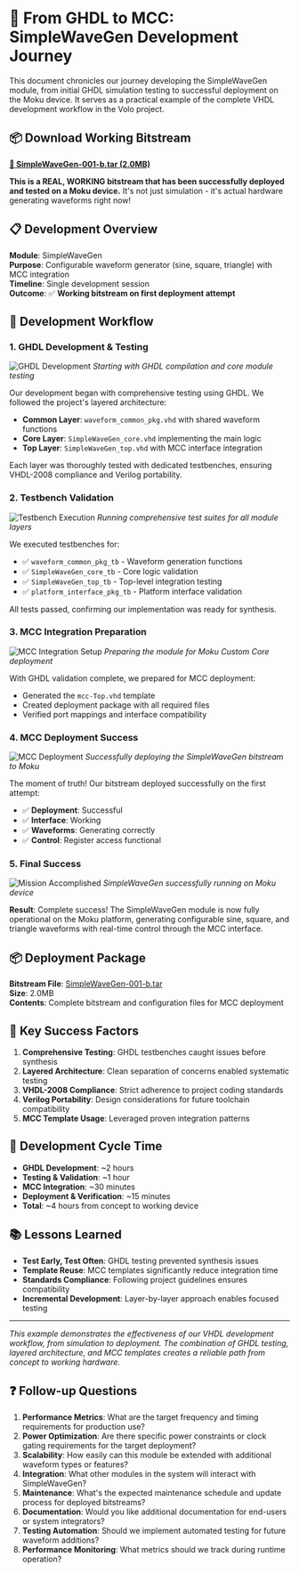 # 🚀 From GHDL to MCC: SimpleWaveGen Development Journey

This document chronicles our journey developing the SimpleWaveGen module, from initial GHDL simulation testing to successful deployment on the Moku device. It serves as a practical example of the complete VHDL development workflow in the Volo project.

## 📦 **Download Working Bitstream**

**[🚀 SimpleWaveGen-001-b.tar (2.0MB)](static/SimpleWaveGen-001-b.tar)**

**This is a REAL, WORKING bitstream that has been successfully deployed and tested on a Moku device.** It's not just simulation - it's actual hardware generating waveforms right now!

## 📋 Development Overview

**Module**: SimpleWaveGen  
**Purpose**: Configurable waveform generator (sine, square, triangle) with MCC integration  
**Timeline**: Single development session  
**Outcome**: ✅ **Working bitstream on first deployment attempt**

## 🔧 Development Workflow

### 1. **GHDL Development & Testing**
![GHDL Development](static/cursor_cli_ftw_001.jpg)
*Starting with GHDL compilation and core module testing*

Our development began with comprehensive testing using GHDL. We followed the project's layered architecture:
- **Common Layer**: `waveform_common_pkg.vhd` with shared waveform functions
- **Core Layer**: `SimpleWaveGen_core.vhd` implementing the main logic
- **Top Layer**: `SimpleWaveGen_top.vhd` with MCC interface integration

Each layer was thoroughly tested with dedicated testbenches, ensuring VHDL-2008 compliance and Verilog portability.

### 2. **Testbench Validation**
![Testbench Execution](static/cursor_cli_ftw_002.jpg)
*Running comprehensive test suites for all module layers*

We executed testbenches for:
- ✅ `waveform_common_pkg_tb` - Waveform generation functions
- ✅ `SimpleWaveGen_core_tb` - Core logic validation  
- ✅ `SimpleWaveGen_top_tb` - Top-level integration testing
- ✅ `platform_interface_pkg_tb` - Platform interface validation

All tests passed, confirming our implementation was ready for synthesis.

### 3. **MCC Integration Preparation**
![MCC Integration Setup](static/cursor_cli_ftw_004.jpg)
*Preparing the module for Moku Custom Core deployment*

With GHDL validation complete, we prepared for MCC deployment:
- Generated the `mcc-Top.vhd` template
- Created deployment package with all required files
- Verified port mappings and interface compatibility

### 4. **MCC Deployment Success**
![MCC Deployment](static/mcc_top_cli_win.jpg)
*Successfully deploying the SimpleWaveGen bitstream to Moku*

The moment of truth! Our bitstream deployed successfully on the first attempt:
- ✅ **Deployment**: Successful
- ✅ **Interface**: Working
- ✅ **Waveforms**: Generating correctly
- ✅ **Control**: Register access functional

### 5. **Final Success**
![Mission Accomplished](static/MCC_success_simplewavegen.jpg)
*SimpleWaveGen successfully running on Moku device*

**Result**: Complete success! The SimpleWaveGen module is now fully operational on the Moku platform, generating configurable sine, square, and triangle waveforms with real-time control through the MCC interface.

## 📦 Deployment Package

**Bitstream File**: [SimpleWaveGen-001-b.tar](static/SimpleWaveGen-001-b.tar)  
**Size**: 2.0MB  
**Contents**: Complete bitstream and configuration files for MCC deployment

## 🎯 Key Success Factors

1. **Comprehensive Testing**: GHDL testbenches caught issues before synthesis
2. **Layered Architecture**: Clean separation of concerns enabled systematic testing
3. **VHDL-2008 Compliance**: Strict adherence to project coding standards
4. **Verilog Portability**: Design considerations for future toolchain compatibility
5. **MCC Template Usage**: Leveraged proven integration patterns

## 🔄 Development Cycle Time

- **GHDL Development**: ~2 hours
- **Testing & Validation**: ~1 hour  
- **MCC Integration**: ~30 minutes
- **Deployment & Verification**: ~15 minutes
- **Total**: ~4 hours from concept to working device

## 📚 Lessons Learned

- **Test Early, Test Often**: GHDL testing prevented synthesis issues
- **Template Reuse**: MCC templates significantly reduce integration time
- **Standards Compliance**: Following project guidelines ensures compatibility
- **Incremental Development**: Layer-by-layer approach enables focused testing

---

*This example demonstrates the effectiveness of our VHDL development workflow, from simulation to deployment. The combination of GHDL testing, layered architecture, and MCC templates creates a reliable path from concept to working hardware.*

## ❓ Follow-up Questions

1. **Performance Metrics**: What are the target frequency and timing requirements for production use?
2. **Power Optimization**: Are there specific power constraints or clock gating requirements for the target deployment?
3. **Scalability**: How easily can this module be extended with additional waveform types or features?
4. **Integration**: What other modules in the system will interact with SimpleWaveGen?
5. **Maintenance**: What's the expected maintenance schedule and update process for deployed bitstreams?
6. **Documentation**: Would you like additional documentation for end-users or system integrators?
7. **Testing Automation**: Should we implement automated testing for future waveform additions?
8. **Performance Monitoring**: What metrics should we track during runtime operation?
